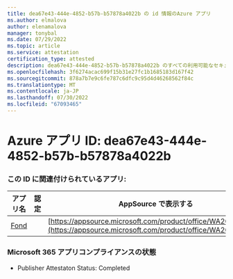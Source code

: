 ```yaml
---
title: dea67e43-444e-4852-b57b-b57878a4022b の id 情報のAzure アプリ
ms.author: elmalova
author: elenamalova
manager: tonybal
ms.date: 07/29/2022
ms.topic: article
ms.service: attestation
certification_type: attested
description: dea67e43-444e-4852-b57b-b57878a4022b のすべての利用可能なセキュリティとコンプライアンス情報。
ms.openlocfilehash: 3f6274acac699f15b31e27fc1b1685183d167f42
ms.sourcegitcommit: 878a7b7e9c6fe787c6dfc9c95d4d46268562f84c
ms.translationtype: MT
ms.contentlocale: ja-JP
ms.lasthandoff: 07/30/2022
ms.locfileid: "67093465"
---
```

# <a name="azure-app-id-dea67e43-444e-4852-b57b-b57878a4022b"></a>Azure アプリ ID: dea67e43-444e-4852-b57b-b57878a4022b


### <a name="apps-associated-with-this-id"></a>この ID に関連付けられているアプリ:
| **アプリ名** | **認定** | **AppSource で表示する** |
|--------------|---------------|-----------------------|
| [Fond](../forward/WA200003631.md) |  | [https://appsource.microsoft.com/product/office/WA200003631](https://appsource.microsoft.com/product/office/WA200003631) |

### <a name="microsoft-365-app-compliance-status"></a>Microsoft 365 アプリコンプライアンスの状態
- Publisher Attestaton Status: Completed
